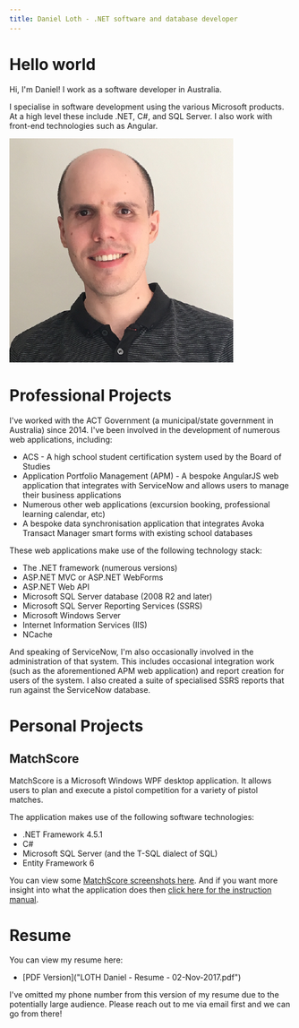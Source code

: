 ```yaml
---
title: Daniel Loth - .NET software and database developer
---
```


# Hello world
Hi, I'm Daniel! I work as a software developer in Australia.

I specialise in software development using the various Microsoft products.
At a high level these include .NET, C#, and SQL Server. I also work with front-end technologies such as Angular.

<div class="center">
  <img src="DanielLoth.png" />
</div>

# Professional Projects

I've worked with the ACT Government (a municipal/state government in Australia) since 2014.
I've been involved in the development of numerous web applications, including:

- ACS - A high school student certification system used by the Board of Studies
- Application Portfolio Management (APM) - A bespoke AngularJS web application that integrates with ServiceNow and allows users to manage their business applications
- Numerous other web applications (excursion booking, professional learning calendar, etc)
- A bespoke data synchronisation application that integrates Avoka Transact Manager smart forms with existing school databases

These web applications make use of the following technology stack:

- The .NET framework (numerous versions)
- ASP.NET MVC or ASP.NET WebForms
- ASP.NET Web API
- Microsoft SQL Server database (2008 R2 and later)
- Microsoft SQL Server Reporting Services (SSRS)
- Microsoft Windows Server
- Internet Information Services (IIS)
- NCache

And speaking of ServiceNow, I'm also occasionally involved in the administration of that system.
This includes occasional integration work (such as the aforementioned APM web application) and 
report creation for users of the system.
I also created a suite of specialised SSRS reports that run against the ServiceNow database.

# Personal Projects

## MatchScore

MatchScore is a Microsoft Windows WPF desktop application.
It allows users to plan and execute a pistol competition for a variety of pistol matches.

The application makes use of the following software technologies:

- .NET Framework 4.5.1
- C#
- Microsoft SQL Server (and the T-SQL dialect of SQL)
- Entity Framework 6

You can view some [MatchScore screenshots here](matchscore-screenshots).
And if you want more insight into what the application does then [click here for the instruction manual](MatchScore-instruction-manual.pdf).

# Resume

You can view my resume here:

- [PDF Version]("LOTH Daniel - Resume - 02-Nov-2017.pdf")

I've omitted my phone number from this version of my resume due to the potentially large audience.
Please reach out to me via email first and we can go from there!

